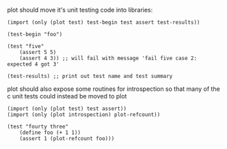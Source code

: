 plot should move it's unit testing code into libraries:

    (import (only (plot test) test-begin test assert test-results))

    (test-begin "foo")

    (test "five"
        (assert 5 5)
        (assert 4 3)) ;; will fail with message 'fail five case 2: expected 4 got 3'

    (test-results) ;; print out test name and test summary

plot should also expose some routines for introspection so that many of the c unit tests
could instead be moved to plot

    (import (only (plot test) test assert))
    (import (only (plot introspection) plot-refcount))

    (test "fourty three"
        (define foo (+ 1 1))
        (assert 1 (plot-refcount foo)))

